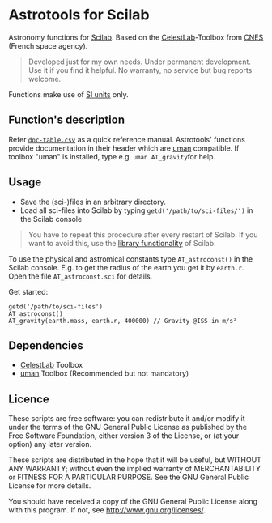# Astrotools for Scilab
Astronomy functions for [Scilab](http://www.scilab.org/). Based on the [CelestLab](https://atoms.scilab.org/toolboxes/celestlab/)-Toolbox from [CNES](https://cnes.fr/en) (French space agency).

> Developed just for my own needs. Under permanent development. Use it if you find it helpful. No warranty, no service but bug reports welcome.

Functions make use of [SI units](https://en.wikipedia.org/wiki/International_System_of_Units "") only.

## Function's description

Refer [`doc-table.csv`](https://github.com/haniibrahim/scilab-astrotools/blob/master/doc-table.csv "") as a quick reference manual. 
Astrotools' functions provide documentation in their header which are [uman](https://atoms.scilab.org/toolboxes/uman/2.1) compatible. If toolbox "uman" is installed, type e.g. `uman AT_gravity`for help.

## Usage

 * Save the (sci-)files in an arbitrary directory. 
 * Load all sci-files into Scilab by typing  `getd('/path/to/sci-files/')` in the Scilab console

> You have to repeat this procedure after every restart of Scilab. If you want to avoid this, use the [library functionality](https://help.scilab.org/doc/5.3.3/en_US/lib.html "") of Scilab.

To use the physical and astromical constants type `AT_astroconst()` in the Scilab console. E.g. to get the radius of the earth you get it by `earth.r`. Open the file `AT_astroconst.sci` for details.

Get started:

```
getd('/path/to/sci-files')
AT_astroconst()
AT_gravity(earth.mass, earth.r, 400000) // Gravity @ISS in m/s²
```
## Dependencies

* [CelestLab](https://atoms.scilab.org/toolboxes/celestlab/) Toolbox
* [uman](https://atoms.scilab.org/toolboxes/uman/2.1)  Toolbox (Recommended but not mandatory)

## Licence

These scripts are free software: you can redistribute it and/or modify it under the terms of the GNU General Public License as published by the Free Software Foundation, either version 3 of the License, or (at your option) any later version.

These scripts are distributed in the hope that it will be useful, but WITHOUT ANY WARRANTY; without even the implied warranty of MERCHANTABILITY or FITNESS FOR A PARTICULAR PURPOSE. See the GNU General Public License for more details.

You should have received a copy of the GNU General Public License along with this program. If not, see http://www.gnu.org/licenses/.